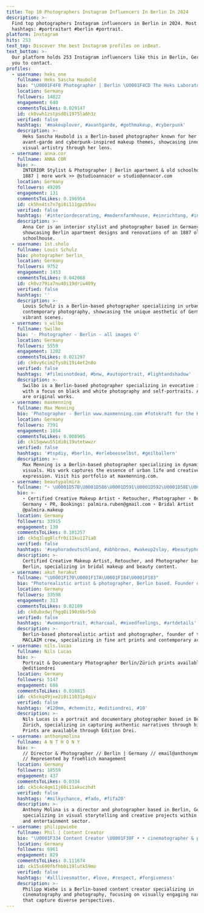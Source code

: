```yaml
---
title: Top 10 Photographers Instagram Influencers In Berlin In 2024
description: >-
  Find top photographers Instagram influencers in Berlin in 2024. Most popular
  hashtags: #portraitart #berlin #portrait.
platform: Instagram
hits: 253
text_top: Discover the best Instagram profiles on inBeat.
text_bottom: >-
  Our platform holds 253 Instagram influencers like this in Berlin, Germany for
  you to contact.
profiles:
  - username: heks_one
    fullname: Heks Sascha Haubold
    bio: "\U0001F4F8 Photographer | Berlin \U0001F4CD The Heks Laboratory \U0001F469\U0001F3FB‍\U0001F4BB Booking: janine@heks.biz"
    location: Germany
    followers: 14822
    engagement: 640
    commentsToLikes: 0.029147
    id: ck0vwh1zstpsd0i1975la6h3z
    verified: false
    hashtags: '#makeuplover, #avantgarde, #gothmakeup, #cyberpunk'
    description: >-
      Heks Sascha Haubold is a Berlin-based photographer known for her
      avant-garde and cyberpunk-inspired makeup themes, showcasing innovative
      visual artistry through her lens.
  - username: anna.cor
    fullname: ANNA COR
    bio: >-
      INTERIOR Stylist & Photographer | Berlin apartment & old schoolhouse from
      1887 | more work >> @studioannacor ✉️ studio@annacor.com
    location: Germany
    followers: 49205
    engagement: 131
    commentsToLikes: 0.196954
    id: ck5hn4ts7n7gi0i111gpzb5vu
    verified: false
    hashtags: '#interiordecorating, #modernfarmhouse, #einrichtung, #interior'
    description: >-
      Anna Cor is an interior stylist and photographer based in Germany,
      showcasing Berlin apartment designs and renovations of an 1887 old
      schoolhouse.
  - username: 1st.sholo
    fullname: Louis Schulz
    bio: photographer berlin_
    location: Germany
    followers: 9752
    engagement: 1453
    commentsToLikes: 0.042068
    id: ck0vz79ia7nu40i19driw489y
    verified: false
    hashtags: ''
    description: >-
      Louis Schulz is a Berlin-based photographer specializing in urban and
      contemporary photography, showcasing the unique aesthetic of Germany's
      vibrant scenes.
  - username: s_wilbo
    fullname: Swilbo
    bio: '- Photographer - Berlin - all images ©'
    location: Germany
    followers: 5559
    engagement: 1202
    commentsToLikes: 0.021297
    id: ck0vy6cim2fys0i19i4et2n8o
    verified: false
    hashtags: '#filmisnotdead, #bnw, #autoportrait, #lightandshadow'
    description: >-
      Swilbo is a Berlin-based photographer specializing in evocative imagery,
      with a focus on black and white photography and self-portraits. All images
      are original works.
  - username: maxmenning
    fullname: Max Menning
    bio: 'Photographer - Berlin www.maxmenning.com #fotokraft for the Kraftrunners'
    location: Germany
    followers: 7391
    engagement: 1054
    commentsToLikes: 0.008905
    id: ck15qwwu551di0i19utetwwzr
    verified: false
    hashtags: '#tspdiy, #berlin, #erlebeesselbst, #geilballern'
    description: >-
      Max Menning is a Berlin-based photographer specializing in dynamic
      visuals. His work captures the essence of urban life and creative
      expression. Visit his portfolio at maxmenning.com.
  - username: beautypalmira
    fullname: "⋆ \U0001D57B\U0001D586\U0001D591\U0001D592\U0001D58E\U0001D597\U0001D586 ⋆ \U0001F98B"
    bio: >-
      ⋆ Certified Creative Makeup Artist ⋆ Retoucher, Photographer ⋆ Berlin,
      Germany ⋆ PR, Bookings: palmira.ruben@gmail.com ⋆ Bridal Artist
      @palmira.makeup
    location: Germany
    followers: 33915
    engagement: 130
    commentsToLikes: 0.101257
    id: ck5q3lqg8lcfr0i11ku117ia8
    verified: false
    hashtags: '#sephoradeutschland, #abhbrows, #wakeup2slay, #beautyphotos'
    description: >-
      Certified Creative Makeup Artist, Retoucher, and Photographer based in
      Berlin, specializing in bridal makeup and beauty content.
  - username: akut_herakut
    fullname: "\U0001F170\U0001F17A\U0001F184\U0001F183"
    bio: "Photorealistic artist & photographer, Berlin based. Founder of MACLAIM crew and @herakut - - - \U0001F447Limited edition fine art prints available here\U0001F447"
    location: Germany
    followers: 33598
    engagement: 313
    commentsToLikes: 0.02189
    id: ck0ubxdwjfhgq0i190z6br5sb
    verified: false
    hashtags: '#womanportrait, #charcoal, #mixedfeelings, #artdetails'
    description: >-
      Berlin-based photorealistic artist and photographer, founder of the
      MACLAIM crew, specializing in fine art prints and contemporary art themes.
  - username: nils.lucas
    fullname: Nils Lucas
    bio: >-
      Portrait & Documentary Photographer Berlin/Zürich prints available at:
      @editiondrei
    location: Germany
    followers: 5147
    engagement: 686
    commentsToLikes: 0.010815
    id: ck5ckq49jxe2i0i11031p4qiv
    verified: false
    hashtags: '#120mm, #chemnitz, #editiondrei, #10'
    description: >-
      Nils Lucas is a portrait and documentary photographer based in Berlin and
      Zürich, specializing in capturing authentic narratives through his lens.
      Prints are available through Edition Drei.
  - username: anthonymolina
    fullname: A N T H O N Y
    bio: >-
      // Director & Photographer // Berlin | Germany // email@anthonymolina.de
      // Represented by froehlich management
    location: Germany
    followers: 18559
    engagement: 437
    commentsToLikes: 0.0334
    id: ck5c4c4qm11j60i11akuczhdt
    verified: false
    hashtags: '#milkychance, #fado, #fifa20'
    description: >-
      Anthony Molina is a director and photographer based in Berlin, Germany,
      specializing in visual storytelling and creative projects within the arts
      and entertainment sector.
  - username: philippwiebe
    fullname: Phil | Content Creator
    bio: "\U0001F334 Content Creator \U0001F30F • • cinematographer & photographer • Berlin. Bookings:"
    location: Germany
    followers: 6961
    engagement: 829
    commentsToLikes: 0.111674
    id: ck15s690fbfhb0i19lutk59mo
    verified: false
    hashtags: '#alllivesmatter, #love, #respect, #forgiveness'
    description: >-
      Philipp Wiebe is a Berlin-based content creator specializing in
      cinematography and photography, focusing on visually engaging narratives
      that capture diverse perspectives.
---
```


